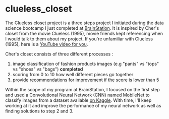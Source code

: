 # clueless_closet
The Clueless closet project is a three steps project I initiated during the data science bootcamp I just completed at [BrainStation](https://brainstation.io). It is inspired by Cher's closet from the movie Clueless (1995), movie friends kept referencing when I would talk to them about my project. 
If you're unfamiliar with Clueless (1995), here is a [YouTube video for you](https://www.youtube.com/watch?v=XNDubWJU0aU). 

Cher's closet consists of three different processes : 
1. image classification of fashion products images (e.g "pants" vs "tops" vs "shoes" vs "bags") **completed**
2. scoring from 0 to 10 how well different pieces go together
3. provide recommendations for improvement if the score is lower than 5

Within the scope of my program at BrainStation, I focused on the first step and used a Convolutional Neural Network (CNN) named MobileNet to classify images from a dataset available [on Kaggle](https://www.kaggle.com/paramaggarwal/fashion-product-images-small). 
With time, I'll keep working at it and improve the performance of my neural network as well as finding solutions to step 2 and 3.
